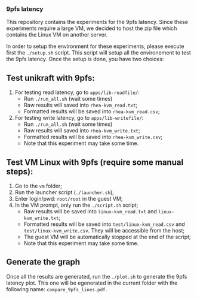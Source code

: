 ### 9pfs latency

This repository contains the experiments for the 9pfs latency. 
Since these experiments require a large VM, we decided to host the zip
file which contains the Linux VM on another server.

In order to setup the environment for these experiments, please 
execute first the `./setup.sh` script. This script will setup all the
environement to test the 9pfs latency. Once the setup is done, you
have two choices:

## Test unikraft with 9pfs:
    
1. For testing read latency, go to `apps/lib-readfile/`:
    - Run `./run_all.sh` (wait some times) 
    - Raw results will saved into `rhea-kvm_read.txt`;
    - Formatted results will be saved into `rhea-kvm_read.csv`;
2. For testing write latency, go to `apps/lib-writefile/`:
    - Run `./run_all.sh` (wait some times) 
    - Raw results will saved into `rhea-kvm_write.txt`;
    - Formatted results will be saved into `rhea-kvm_write.csv`;
    - Note that this experiment may take some time.

## Test VM Linux with 9pfs (require some manual steps):

1. Go to the `vm` folder;
2. Run the launcher script (`./launcher.sh`);
3. Enter login/pwd: `root/root` in the guest VM;
4. In the VM prompt, only run the `./script.sh` script;
    - Raw results will be saved into `linux-kvm_read.txt` and
    `linux-kvm_write.txt`;
    - Formatted results will be saved into `test/linux-kvm_read.csv`
    and `test/linux-kvm_write.csv`. They will be accessible from the
    host;
    - The guest VM will be automatically stopped at the end of the
    script;
    - Note that this experiment may take some time.

## Generate the graph

Once all the results are generated, run the `./plot.sh` to generate
the 9pfs latency plot. This one will be egenerated in the current
folder with the following name: `compare_9pfs_lines.pdf`.